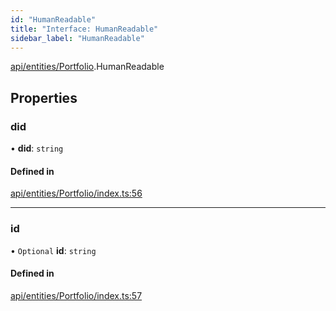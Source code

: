 ```yaml
---
id: "HumanReadable"
title: "Interface: HumanReadable"
sidebar_label: "HumanReadable"
---
```


[api/entities/Portfolio](../../../../../modules/API/Entities/Portfolio/Portfolio.md).HumanReadable

## Properties

### did

• **did**: `string`

#### Defined in

[api/entities/Portfolio/index.ts:56](https://github.com/PolymeshAssociation/polymesh-sdk/blob/daafaa68f/src/api/entities/Portfolio/index.ts#L56)

___

### id

• `Optional` **id**: `string`

#### Defined in

[api/entities/Portfolio/index.ts:57](https://github.com/PolymeshAssociation/polymesh-sdk/blob/daafaa68f/src/api/entities/Portfolio/index.ts#L57)
